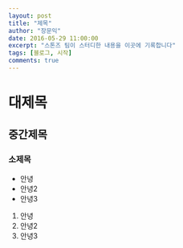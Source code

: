 ```yaml
---
layout: post
title: "제목"
author: "장문익"
date: 2016-05-29 11:00:00
excerpt: "스톤즈 팀이 스터디한 내용을 이곳에 기록합니다"
tags: [블로그, 시작]
comments: true
---
```


# 대제목

## 중간제목

### 소제목

* 안녕
* 안녕2
* 안녕3

1. 안녕
2. 안녕2 
3. 안녕3
